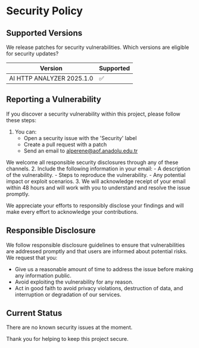 # Security Policy

## Supported Versions

We release patches for security vulnerabilities. Which versions are eligible for security updates?

| Version | Supported          |
| ------- | ------------------ |
| AI HTTP ANALYZER 2025.1.0   | :white_check_mark: |

## Reporting a Vulnerability

If you discover a security vulnerability within this project, please follow these steps:

1. You can:
    - Open a security issue with the 'Security' label
    - Create a pull request with a patch
    - Send an email to alperene@aof.anadolu.edu.tr

We welcome all responsible security disclosures through any of these channels.
2. Include the following information in your email:
    - A description of the vulnerability.
    - Steps to reproduce the vulnerability.
    - Any potential impact or exploit scenarios.
3. We will acknowledge receipt of your email within 48 hours and will work with you to understand and resolve the issue promptly.

We appreciate your efforts to responsibly disclose your findings and will make every effort to acknowledge your contributions.

## Responsible Disclosure

We follow responsible disclosure guidelines to ensure that vulnerabilities are addressed promptly and that users are informed about potential risks. We request that you:

- Give us a reasonable amount of time to address the issue before making any information public.
- Avoid exploiting the vulnerability for any reason.
- Act in good faith to avoid privacy violations, destruction of data, and interruption or degradation of our services.

## Current Status

There are no known security issues at the moment.

Thank you for helping to keep this project secure.
